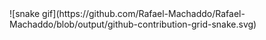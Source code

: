 <div>
  ![snake gif](https://github.com/Rafael-Machaddo/Rafael-Machaddo/blob/output/github-contribution-grid-snake.svg)
</div
